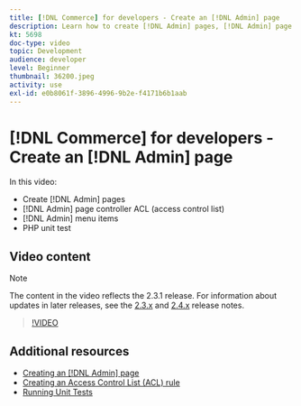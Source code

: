 ```yaml
---
title: [!DNL Commerce] for developers - Create an [!DNL Admin] page
description: Learn how to create [!DNL Admin] pages, [!DNL Admin] page controller ACL (access control list), and do unit testing.
kt: 5698
doc-type: video
topic: Development
audience: developer
level: Beginner
thumbnail: 36200.jpeg
activity: use
exl-id: e0b8061f-3896-4996-9b2e-f4171b6b1aab
---
```

# [!DNL Commerce] for developers - Create an [!DNL Admin] page

In this video:

- Create [!DNL Admin] pages
- [!DNL Admin] page controller ACL (access control list)
- [!DNL Admin] menu items
- PHP unit test

## Video content

>[!NOTE]
>
>The content in the video reflects the 2.3.1 release. For information about updates in later releases, see the [ 2.3.x](https://devdocs.magento.com/guides/v2.3/release-notes/bk-release-notes.html) and [2.4.x](https://devdocs.magento.com/guides/v2.4/release-notes/bk-release-notes.html) release notes.

>[!VIDEO](https://video.tv.adobe.com/v/36200?quality=12&learn=on)

## Additional resources

- [Creating an [!DNL Admin] page](https://devdocs.magento.com/guides/v2.4/ext-best-practices/extension-coding/example-module-adminpage.html)
- [Creating an Access Control List (ACL) rule](https://devdocs.magento.com/guides/v2.4/ext-best-practices/tutorials/create-access-control-list-rule.html)
- [Running Unit Tests](https://devdocs.magento.com/guides/v2.4/test/unit/unit_test_execution.html)
